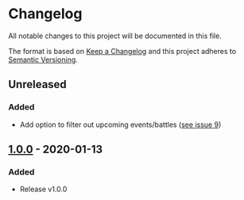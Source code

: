 # Changelog

All notable changes to this project will be documented in this file.

The format is based on [Keep a Changelog](http://keepachangelog.com/en/1.0.0/)
and this project adheres to [Semantic Versioning](http://semver.org/spec/v2.0.0.html).

## Unreleased

### Added
- Add option to filter out upcoming events/battles ([see issue 9](https://github.com/dancehall-battle/statistics/issues/9))

## [1.0.0] - 2020-01-13

### Added
- Release v1.0.0

[1.0.0]: https://github.com/dancehall-battle/statistics/releases/tag/v1.0.0